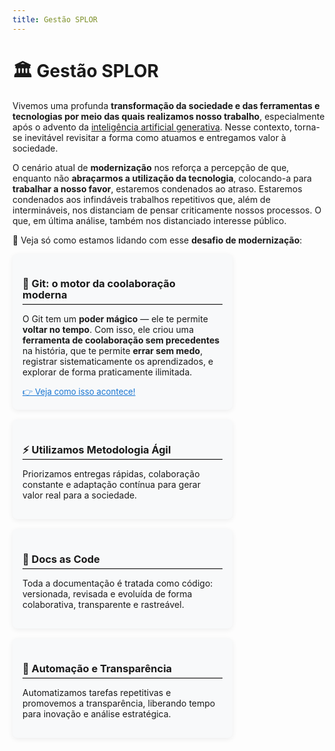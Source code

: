 ```yaml
---
title: Gestão SPLOR
---
```


# 🏛️ Gestão SPLOR

Vivemos uma profunda **transformação da sociedade e das ferramentas e tecnologias por meio das quais realizamos nosso trabalho**, especialmente após o advento da [inteligência artificial generativa](https://pt.wikipedia.org/wiki/Intelig%C3%AAncia_artificial_generativa).
Nesse contexto, torna-se inevitável revisitar a forma como atuamos e entregamos valor à sociedade.

O cenário atual de **modernização** nos reforça a percepção de que, enquanto não **abraçarmos a utilização da tecnologia**, colocando-a para **trabalhar a nosso favor**, estaremos condenados ao atraso.
Estaremos condenados aos infindáveis trabalhos repetitivos que, além de intermináveis, nos distanciam de pensar criticamente nossos processos.
O que, em última análise, também nos distanciado interesse público.

🔎 Veja só como estamos lidando com esse **desafio de modernização**:

<!-- Cards em HTML -->
<div style="display: flex; flex-wrap: wrap; gap: 1rem; margin-bottom: 2rem;">
  <div style="flex: 1 1 220px; background: #f8f9fa; border-radius: 8px; padding: 1rem; box-shadow: 0 2px 8px #0001; min-width: 220px; max-width: 320px;">
    <h3 style="font-weight:bold; line-height:1.1; margin-bottom:0.3em; text-align:left;">🌳 Git: o motor da coolaboração moderna</h3>
    <hr style="border: none; border-top: 1px solid #ccc; margin: 0.3em 0;">
    <p style="text-align:left;">O Git tem um <b>poder mágico</b> — ele te permite <b>voltar no tempo</b>. Com isso, ele criou uma <b>ferramenta de coolaboração sem precedentes</b> na história, que te permite <b>errar sem medo</b>, registrar sistematicamente os aprendizados, e explorar de forma praticamente ilimitada.</p>
    <a href="ferramentas/git/" style="font-size:0.95em; color:#1976d2; text-decoration:underline; text-align:left; display:block;"> 👉 Veja como isso acontece!</a>
  </div>
  <div style="flex: 1 1 220px; background: #f8f9fa; border-radius: 8px; padding: 1rem; box-shadow: 0 2px 8px #0001; min-width: 220px; max-width: 320px;">
    <h3 style="font-weight:bold; line-height:1.1; margin-bottom:0.3em; text-align:left;">⚡ Utilizamos Metodologia Ágil</h3>
    <hr style="border: none; border-top: 1px solid #ccc; margin: 0.3em 0;">
    <p>Priorizamos entregas rápidas, colaboração constante e adaptação contínua para gerar valor real para a sociedade.</p>
  </div>
  <div style="flex: 1 1 220px; background: #f8f9fa; border-radius: 8px; padding: 1rem; box-shadow: 0 2px 8px #0001; min-width: 220px; max-width: 320px;">
    <h3 style="font-weight:bold; line-height:1.1; margin-bottom:0.3em; text-align:left;">📝 Docs as Code</h3>
    <hr style="border: none; border-top: 1px solid #ccc; margin: 0.3em 0;">
    <p>Toda a documentação é tratada como código: versionada, revisada e evoluída de forma colaborativa, transparente e rastreável.</p>
  </div>
  <div style="flex: 1 1 220px; background: #f8f9fa; border-radius: 8px; padding: 1rem; box-shadow: 0 2px 8px #0001; min-width: 220px; max-width: 320px;">
    <h3 style="font-weight:bold; line-height:1.1; margin-bottom:0.3em; text-align:left;">🤖 Automação e Transparência</h3>
    <hr style="border: none; border-top: 1px solid #ccc; margin: 0.3em 0;">
    <p>Automatizamos tarefas repetitivas e promovemos a transparência, liberando tempo para inovação e análise estratégica.</p>
  </div>
</div>
